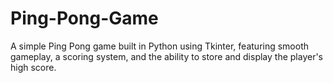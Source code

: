 # Ping-Pong-Game

A simple Ping Pong game built in Python using Tkinter, featuring smooth gameplay, a scoring system, and the ability to store and display the player's high score.
